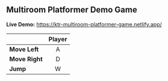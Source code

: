 <h2>Multiroom Platformer Demo Game</h2>

**Live Demo:** https://ktr-multiroom-platformer-game.netlify.app/

|                | Player |
| :------------- | :----: |
| **Move Left**  |   A    |
| **Move Right** |   D    |
| **Jump**       |   W    |
